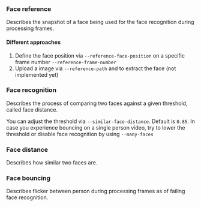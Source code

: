 ### Face reference

Describes the snapshot of a face being used for the face recognition during processing frames.

#### Different approaches

1. Define the face position via `--reference-face-position` on a specific frame number `--reference-frame-number`
2. Upload a image via `--reference-path` and to extract the face (not implemented yet)

### Face recognition

Describes the process of comparing two faces against a given threshold, called face distance.

You can adjust the threshold via `--similar-face-distance`. Default is `0.85`. In case you experience bouncing on a single person video, try to lower the threshold or disable face recognition by using `--many-faces`

### Face distance

Describes how similar two faces are.

### Face bouncing

Describes flicker between person during processing frames as of failing face recognition.